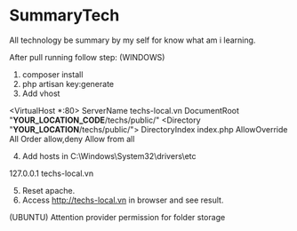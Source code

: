 # SummaryTech

All technology be summary by my self for know what am i learning.

After pull running follow step:
(WINDOWS)
1. composer install
2. php artisan key:generate
3. Add vhost

<VirtualHost *:80>
    ServerName techs-local.vn
    DocumentRoot "__YOUR_LOCATION_CODE__/techs/public/"
    <Directory "__YOUR_LOCATION__/techs/public/">
        DirectoryIndex index.php
        AllowOverride All
        Order allow,deny
        Allow from all
    </Directory>
</VirtualHost>

4. Add hosts in C:\Windows\System32\drivers\etc

127.0.0.1 techs-local.vn

5. Reset apache.
6. Access http://techs-local.vn in browser and see result.

(UBUNTU)
Attention provider permission for folder storage
